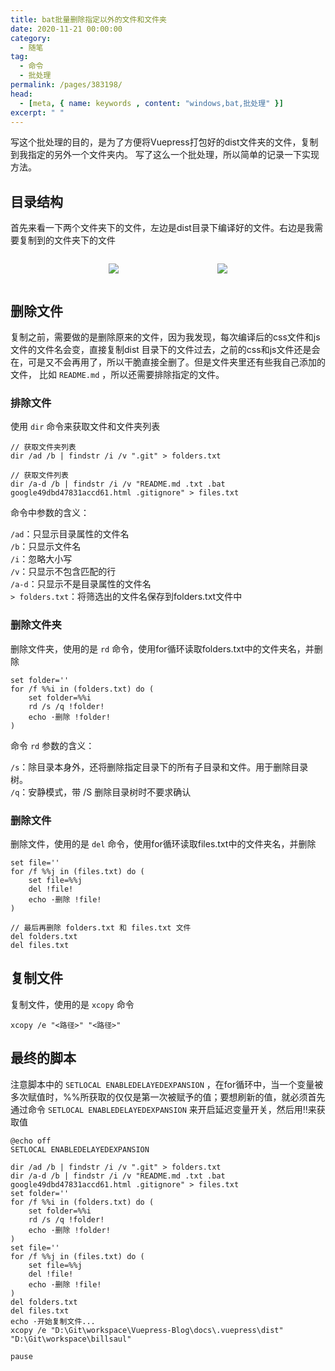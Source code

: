 ```yaml
---
title: bat批量删除指定以外的文件和文件夹
date: 2020-11-21 00:00:00
category: 
  - 随笔
tag: 
  - 命令
  - 批处理
permalink: /pages/383198/
head:
  - [meta, { name: keywords , content: "windows,bat,批处理" }]
excerpt: " "
---
```


写这个批处理的目的，是为了方便将Vuepress打包好的dist文件夹的文件，复制到我指定的另外一个文件夹内。
写了这么一个批处理，所以简单的记录一下实现方法。

## 目录结构
首先来看一下两个文件夹下的文件，左边是dist目录下编译好的文件。右边是我需要复制到的文件夹下的文件
<div style="text-align:center;display:flex;align-items:center;justify-content:space-evenly" class="pageimg">

  ![](/assets/page-img/2020/20201121/0.webp)

  ![](/assets/page-img/2020/20201121/1.webp)
  
</div>

## 删除文件
复制之前，需要做的是删除原来的文件，因为我发现，每次编译后的css文件和js文件的文件名会变，直接复制dist
目录下的文件过去，之前的css和js文件还是会在，可是又不会再用了，所以干脆直接全删了。但是文件夹里还有些我自己添加的文件，
比如 ``README.md`` ，所以还需要排除指定的文件。

### 排除文件
使用 ``dir`` 命令来获取文件和文件夹列表
```
// 获取文件夹列表
dir /ad /b | findstr /i /v ".git" > folders.txt

// 获取文件列表
dir /a-d /b | findstr /i /v "README.md .txt .bat google49dbd47831accd61.html .gitignore" > files.txt
```

命令中参数的含义：

``/ad``：只显示目录属性的文件名<br>
``/b``：只显示文件名<br>
``/i``：忽略大小写<br>
``/v``：只显示不包含匹配的行<br>
``/a-d``：只显示不是目录属性的文件名<br>
``> folders.txt``：将筛选出的文件名保存到folders.txt文件中

### 删除文件夹
删除文件夹，使用的是 ``rd`` 命令，使用for循环读取folders.txt中的文件夹名，并删除
```
set folder=''
for /f %%i in (folders.txt) do (
    set folder=%%i
    rd /s /q !folder!
    echo ·删除 !folder!
)
```

命令 ``rd`` 参数的含义：

``/s``：除目录本身外，还将删除指定目录下的所有子目录和文件。用于删除目录树。<br>
``/q``：安静模式，带 /S 删除目录树时不要求确认

### 删除文件
删除文件，使用的是 ``del`` 命令，使用for循环读取files.txt中的文件夹名，并删除
```
set file=''
for /f %%j in (files.txt) do (
    set file=%%j
    del !file!
    echo ·删除 !file!
)

// 最后再删除 folders.txt 和 files.txt 文件
del folders.txt
del files.txt
```

## 复制文件
复制文件，使用的是 ``xcopy`` 命令
```
xcopy /e "<路径>" "<路径>"
```

## 最终的脚本
注意脚本中的 ``SETLOCAL ENABLEDELAYEDEXPANSION`` ，在for循环中，当一个变量被多次赋值时，%%所获取的仅仅是第一次被赋予的值；要想刷新的值，就必须首先通过命令 ``SETLOCAL ENABLEDELAYEDEXPANSION`` 来开启延迟变量开关，然后用!!来获取值
```
@echo off
SETLOCAL ENABLEDELAYEDEXPANSION

dir /ad /b | findstr /i /v ".git" > folders.txt
dir /a-d /b | findstr /i /v "README.md .txt .bat google49dbd47831accd61.html .gitignore" > files.txt
set folder=''
for /f %%i in (folders.txt) do (
    set folder=%%i
    rd /s /q !folder!
    echo ·删除 !folder!
)
set file=''
for /f %%j in (files.txt) do (
    set file=%%j
    del !file!
    echo ·删除 !file!
)
del folders.txt
del files.txt
echo ·开始复制文件...
xcopy /e "D:\Git\workspace\Vuepress-Blog\docs\.vuepress\dist" "D:\Git\workspace\billsaul"

pause
```